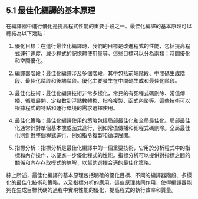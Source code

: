 ## 5.1 最佳化編譯的基本原理

在編譯器中進行優化是提高程式性能的重要手段之一。最佳化編譯的基本原理可以總結為以下幾點：

1. 優化目標：在進行最佳化編譯時，我們的目標是改進程式的性能，包括提高程式運行速度、減少程式的記憶體使用量等。這些目標可以分為兩類：時間優化和空間優化。

2. 編譯器階段：最佳化編譯涉及多個階段，其中包括前端階段、中間碼生成階段、最佳化階段和後端階段。優化主要發生在中間碼生成和最佳化階段。

3. 最佳化技術：最佳化編譯技術非常多樣化，常見的有死程式碼刪除、常值傳播、循環展開、定點數到浮點數轉換、指令複製、函式內聚等。這些技術可以根據程式的特點和運行環境的需求選擇使用。

4. 最佳化策略：最佳化編譯使用的策略包括局部最佳化和全局最佳化。局部最佳化通常針對單個基本塊或函式進行，例如常值傳播和死程式碼刪除。全局最佳化則針對整個程式進行，例如指令複製和循環展開。

5. 指標分析：指標分析是最佳化編譯中的一個重要技術，它用於分析程式中的指標和內存操作，以便進一步優化程式的性能。指標分析可以提供對指標之間的關係和內存存取模式的瞭解，以幫助選擇合適的最佳化策略。

綜上所述，最佳化編譯的基本原理包括明確的優化目標、不同的編譯器階段、多樣化的最佳化技術和策略，以及指標分析的應用。這些原理共同作用，使得編譯器能夠在生成目標代碼的過程中實現性能的優化，提高程式的執行效率和質量。